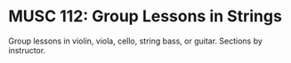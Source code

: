 # MUSC 112: Group Lessons in Strings

Group lessons in violin, viola, cello, string bass, or guitar. Sections by instructor.